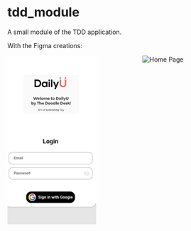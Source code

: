 # tdd_module

A small module of the TDD application. 

With the Figma creations:

<img width=200 align="left" src="assets/LoginFinal.png" alt="Login Screen"> 
<img width=200 align="right" src="assests/HomeScreen.png" alt="Home Page">

